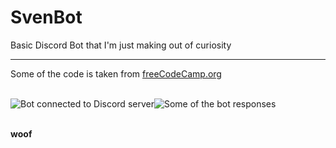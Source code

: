 # SvenBot
Basic Discord Bot that I'm just making out of curiosity
<hr>

<p>Some of the code is taken from <a href="https://www.youtube.com/watch?v=SPTfmiYiuok">freeCodeCamp.org</a></p>

<br> 

<div style="display:flex">
  <img height="auto" alt="Bot connected to Discord server" src="https://user-images.githubusercontent.com/91065258/158409291-80f85e68-1787-44ad-bd48-6fa04b9b697b.png">
  <img heigth="400" alt="Some of the bot responses" src="https://user-images.githubusercontent.com/91065258/158408755-e76e899a-313e-4cf1-95bd-34e7ed9efce7.png">
</div>

<p><br><b>woof</b></p>
